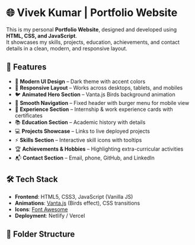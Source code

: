 # 🌐 Vivek Kumar | Portfolio Website

This is my personal **Portfolio Website**, designed and developed using **HTML, CSS, and JavaScript**.  
It showcases my skills, projects, education, achievements, and contact details in a clean, modern, and responsive layout.  

## 🚀 Features

- 🎨 **Modern UI Design** – Dark theme with accent colors  
- 📱 **Responsive Layout** – Works across desktops, tablets, and mobiles  
- 🐦 **Animated Hero Section** – Vanta.js Birds background animation  
- 🔗 **Smooth Navigation** – Fixed header with burger menu for mobile view  
- 💼 **Experience Section** – Internship & work experience cards with certificates  
- 📚 **Education Section** – Academic history with details  
- 💻 **Projects Showcase** – Links to live deployed projects  
- ⚡ **Skills Section** – Interactive skill icons with tooltips  
- 🏆 **Achievements & Hobbies** – Highlighting extra-curricular activities  
- 📬 **Contact Section** – Email, phone, GitHub, and LinkedIn  

## 🛠️ Tech Stack

- **Frontend**: HTML5, CSS3, JavaScript (Vanilla JS)  
- **Animations**: [Vanta.js](https://www.vantajs.com/) (Birds effect), CSS transitions  
- **Icons**: [Font Awesome](https://fontawesome.com/)  
- **Deployment**: Netlify / Vercel  

## 📂 Folder Structure

